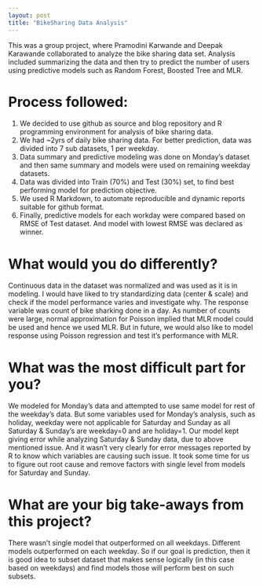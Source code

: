 ```yaml
---
layout: post
title: "BikeSharing Data Analysis"
---
```


This was a group project, where Pramodini Karwande and Deepak Karawande collaborated to
analyze the bike sharing data set. Analysis included summarizing the data and then try to predict the number of users using predictive models such as Random Forest, Boosted Tree and MLR.

# Process followed:
1. We decided to use github as source and blog repository and R programming environment for analysis of bike sharing data.
2. We had ~2yrs of daily bike sharing data. For better prediction, data was divided into 7 sub datasets, 1 per weekday.
3. Data summary and predictive modeling was done on Monday’s dataset and then same summary and models were used on remaining weekday datasets.
4. Data was divided into Train (70%) and Test (30%) set, to find best performing model for prediction objective. 
5. We used R Markdown, to automate reproducible and dynamic reports suitable for github format.
6. Finally, predictive models for each workday were compared based on RMSE of Test dataset. And model with lowest RMSE was declared as winner.

# What would you do differently?
Continuous data in the dataset was normalized and was used as it is in modeling. I would have liked to try standardizing data (center & scale) and check if the model performance varies and investigate why.
The response variable was count of bike sharking done in a day. As number of counts were large, normal approximation for Poisson implied that MLR model could be used and hence we used MLR. But in future, we would also like to model response using Poisson regression and test it’s performance with MLR.

# What was the most difficult part for you?
We modeled for Monday’s data and attempted to use same model for rest of the weekday’s data. But some variables used for Monday’s analysis, such as holiday, weekday were not applicable for Saturday and Sunday as all Saturday & Sunday’s are weekday=0 and are holiday=1.
Our model kept giving error while analyzing Saturday & Sunday data, due to above mentioned issue. And it wasn’t very clearly for error messages reported by R to know which variables are causing such issue. It took some time for us to figure out root cause and remove factors with single level from models for Saturday and Sunday.

# What are your big take-aways from this project?
There wasn’t single model that outperformed on all weekdays. Different models outperformed on each weekday. So if our goal is prediction, then it is good idea to subset dataset that makes sense logically (in this case based on weekdays) and find models those will perform best on such subsets.
